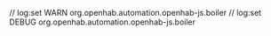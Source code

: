 // log:set WARN org.openhab.automation.openhab-js.boiler
// log:set DEBUG org.openhab.automation.openhab-js.boiler
